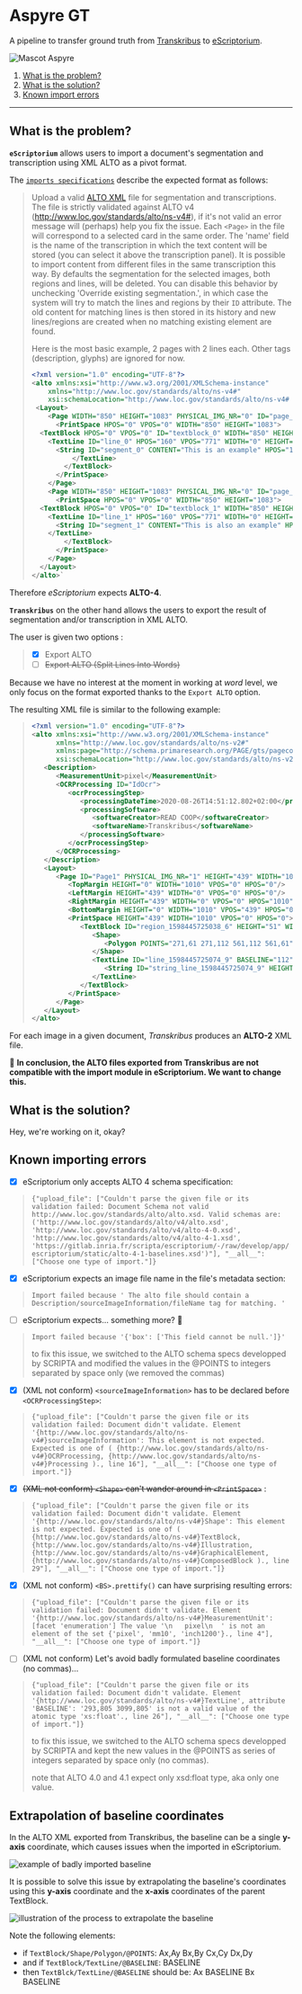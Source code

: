 # Aspyre GT

A pipeline to transfer ground truth from [Transkribus](https://transkribus.eu/Transkribus/) to [eScriptorium](https://escriptorium.fr/).

![Mascot Aspyre](static/image/aspyre_mini.png)

1. [What is the problem?](https://gitlab.inria.fr/dh-projects/aspyre-gt/-/tree/master#what-is-the-problem)
2. [What is the solution?](https://gitlab.inria.fr/dh-projects/aspyre-gt/-/tree/master#what-is-the-solution)
3. [Known import errors](https://gitlab.inria.fr/dh-projects/aspyre-gt/-/tree/master#known-import-errors)

---

## What is the problem?

**`eScriptorium`** allows users to import a document's segmentation and transcription using XML ALTO as a pivot format. 

The [`imports specifications`](https://gitlab.inria.fr/scripta/escriptorium/-/blob/master/app/apps/imports/README.md) describe the expected format as follows:

> Upload a valid [ALTO XML](https://en.wikipedia.org/wiki/ALTO_(XML)) file for segmentation and transcriptions.
The file is strictly validated against ALTO v4 (http://www.loc.gov/standards/alto/ns-v4#), if it's not valid an error message will (perhaps) help you fix the issue.
Each `<Page>` in the file will correspond to a selected card in the same order.
The 'name' field is the name of the transcription in which the text content will be stored (you can select it above the transcription panel). It is possible to import content from different files in the same transcription this way.
By defaults the segmentation for the selected images, both regions and lines, will be deleted. You can disable this behavior by unchecking 'Override existing segmentation.', in which case the system will try to match the lines and regions by their `ID` attribute. The old content for matching lines is then stored in its history and new lines/regions are created when no matching existing element are found.
> 
> Here is the most basic example, 2 pages with 2 lines each.
Other tags (description, glyphs) are ignored for now.
> ```xml
> <?xml version="1.0" encoding="UTF-8"?>
> <alto xmlns:xsi="http://www.w3.org/2001/XMLSchema-instance"
> 	  xmlns="http://www.loc.gov/standards/alto/ns-v4#"
> 	  xsi:schemaLocation="http://www.loc.gov/standards/alto/ns-v4# http://www.loc.gov/standards/alto/v4/alto-4-0.xsd">
>  <Layout>
>     <Page WIDTH="850" HEIGHT="1083" PHYSICAL_IMG_NR="0" ID="page_0">
>       <PrintSpace HPOS="0" VPOS="0" WIDTH="850" HEIGHT="1083">
> 	<TextBlock HPOS="0" VPOS="0" ID="textblock_0" WIDTH="850" HEIGHT="1083">
> 	  <TextLine ID="line_0" HPOS="160" VPOS="771" WIDTH="0" HEIGHT="28">
> 	    <String ID="segment_0" CONTENT="This is an example" HPOS="160" VPOS="771" WIDTH="0" HEIGHT="28" WC="0.9995"></String>
>           </TextLine>
>         </TextBlock>
>       </PrintSpace>
>     </Page>
>     <Page WIDTH="850" HEIGHT="1083" PHYSICAL_IMG_NR="0" ID="page_1">
>       <PrintSpace HPOS="0" VPOS="0" WIDTH="850" HEIGHT="1083">
> 	<TextBlock HPOS="0" VPOS="0" ID="textblock_1" WIDTH="850" HEIGHT="1083">
> 	  <TextLine ID="line_1" HPOS="160" VPOS="771" WIDTH="0" HEIGHT="28">
> 	    <String ID="segment_1" CONTENT="This is also an example" HPOS="160" VPOS="771" WIDTH="0" HEIGHT="28" WC="0.9995"></String>
> 	  </TextLine>
>         </TextBlock>
>       </PrintSpace>
>     </Page>
>   </Layout>
> </alto>`
> ```

Therefore *eScriptorium* expects **ALTO-4**.

**`Transkribus`** on the other hand allows the users to export the result of segmentation and/or transcription in XML ALTO.

The user is given two options : 
> - [x] Export ALTO
> - [ ] ~~Export ALTO (Split Lines Into Words)~~

Because we have no interest at the moment in working at *word* level, we only focus on the format exported thanks to the `Export ALTO` option. 

The resulting XML file is similar to the following example: 

> ``` xml
> <?xml version="1.0" encoding="UTF-8"?>
> <alto xmlns:xsi="http://www.w3.org/2001/XMLSchema-instance"
>       xmlns="http://www.loc.gov/standards/alto/ns-v2#"
>       xmlns:page="http://schema.primaresearch.org/PAGE/gts/pagecontent/2013-07-15"
>       xsi:schemaLocation="http://www.loc.gov/standards/alto/ns-v2# http://www.loc.gov/standards/alto/alto.xsd">
>    <Description>
>       <MeasurementUnit>pixel</MeasurementUnit>
>       <OCRProcessing ID="IdOcr">
>          <ocrProcessingStep>
>             <processingDateTime>2020-08-26T14:51:12.802+02:00</processingDateTime>
>             <processingSoftware>
>                <softwareCreator>READ COOP</softwareCreator>
>                <softwareName>Transkribus</softwareName>
>             </processingSoftware>
>          </ocrProcessingStep>
>       </OCRProcessing>
>    </Description>
>    <Layout>
>       <Page ID="Page1" PHYSICAL_IMG_NR="1" HEIGHT="439" WIDTH="1010">
>          <TopMargin HEIGHT="0" WIDTH="1010" VPOS="0" HPOS="0"/>
>          <LeftMargin HEIGHT="439" WIDTH="0" VPOS="0" HPOS="0"/>
>          <RightMargin HEIGHT="439" WIDTH="0" VPOS="0" HPOS="1010"/>
>          <BottomMargin HEIGHT="0" WIDTH="1010" VPOS="439" HPOS="0"/>
>          <PrintSpace HEIGHT="439" WIDTH="1010" VPOS="0" HPOS="0">
>             <TextBlock ID="region_1598445725038_6" HEIGHT="51" WIDTH="290" VPOS="61" HPOS="271">
>                <Shape>
>                   <Polygon POINTS="271,61 271,112 561,112 561,61"/>
>                </Shape>
>                <TextLine ID="line_1598445725074_9" BASELINE="112" HEIGHT="51" WIDTH="290" VPOS="61" HPOS="271">
>                   <String ID="string_line_1598445725074_9" HEIGHT="51" WIDTH="290" VPOS="61" HPOS="271" CONTENT="What is Lorem Ipsum"/>
>                </TextLine>
>             </TextBlock>
>          </PrintSpace>
>       </Page>
>    </Layout>
> </alto>
> ```

For each image in a given document, *Transkribus* produces an **ALTO-2** XML file. 

😤 **In conclusion, the ALTO files exported from Transkribus are not compatible with the import module in eScriptorium. We want to change this.**


## What is the solution?

Hey, we're working on it, okay?


## Known importing errors

- [x] eScriptorium only accepts ALTO 4 schema specification: 
> `{"upload_file": ["Couldn't parse the given file or its validation failed: Document Schema not valid http://www.loc.gov/standards/alto/alto.xsd. Valid schemas are: ('http://www.loc.gov/standards/alto/v4/alto.xsd', 'http://www.loc.gov/standards/alto/v4/alto-4-0.xsd', 'http://www.loc.gov/standards/alto/v4/alto-4-1.xsd', 'https://gitlab.inria.fr/scripta/escriptorium/-/raw/develop/app/escriptorium/static/alto-4-1-baselines.xsd')"], "__all__": ["Choose one type of import."]}`
- [x] eScriptorium expects an image file name in the file's metadata section:
> `Import failed because ' The alto file should contain a Description/sourceImageInformation/fileName tag for matching. '`
- [ ] eScriptorium expects... something more? 🤷
> `Import failed because '{'box': ['This field cannot be null.']}'`
>> 
> to fix this issue, we switched to the ALTO schema specs developped by SCRIPTA and modified the values in the @POINTS to integers separated by space only (we removed the commas)
- [x] (XML not conform) `<sourceImageInformation>` has to be declared before `<OCRProcessingStep>`:
> `{"upload_file": ["Couldn't parse the given file or its validation failed: Document didn't validate. Element '{http://www.loc.gov/standards/alto/ns-v4#}sourceImageInformation': This element is not expected. Expected is one of ( {http://www.loc.gov/standards/alto/ns-v4#}OCRProcessing, {http://www.loc.gov/standards/alto/ns-v4#}Processing )., line 16"], "__all__": ["Choose one type of import."]}` 
- [x] ~~(XML not conform) `<Shape>` can't wander around in `<PrintSpace>`~~ :
> `{"upload_file": ["Couldn't parse the given file or its validation failed: Document didn't validate. Element '{http://www.loc.gov/standards/alto/ns-v4#}Shape': This element is not expected. Expected is one of ( {http://www.loc.gov/standards/alto/ns-v4#}TextBlock, {http://www.loc.gov/standards/alto/ns-v4#}Illustration, {http://www.loc.gov/standards/alto/ns-v4#}GraphicalElement, {http://www.loc.gov/standards/alto/ns-v4#}ComposedBlock )., line 29"], "__all__": ["Choose one type of import."]}`
- [x] (XML not conform) `<BS>.prettify()` can have surprising resulting errors:
> `{"upload_file": ["Couldn't parse the given file or its validation failed: Document didn't validate. Element '{http://www.loc.gov/standards/alto/ns-v4#}MeasurementUnit': [facet 'enumeration'] The value '\n   pixel\n  ' is not an element of the set {'pixel', 'mm10', 'inch1200'}., line 4"], "__all__": ["Choose one type of import."]}`
- [ ] (XML not conform) Let's avoid badly formulated baseline coordinates (no commas)...
> `{"upload_file": ["Couldn't parse the given file or its validation failed: Document didn't validate. Element '{http://www.loc.gov/standards/alto/ns-v4#}TextLine', attribute 'BASELINE': '293,805 3099,805' is not a valid value of the atomic type 'xs:float'., line 26"], "__all__": ["Choose one type of import."]}`
> 
> to fix this issue, we switched to the ALTO schema specs developped by SCRIPTA and kept the new values in the @POINTS as series of integers separated by space only (no commas).
>
> note that ALTO 4.0 and 4.1 expect only xsd:float type, aka only one value.

## Extrapolation of baseline coordinates
In the ALTO XML exported from Transkribus, the baseline can be a single **y-axis** coordinate, which causes issues when the imported in eScriptorium.

![example of badly imported baseline](static/image/bug_baseline_viewer.png)

It is possible to solve this issue by extrapolating the baseline's coordinates using this **y-axis** coordinate and the **x-axis** coordinates of the parent TextBlock.

![illustration of the process to extrapolate the baseline](static/image/bug_baseline_code.png)

Note the following elements:
- if `TextBlock/Shape/Polygon/@POINTS`: Ax,Ay Bx,By Cx,Cy Dx,Dy
- and if `TextBlock/TextLine/@BASELINE`: BASELINE
- then `TextBlck/TextLine/@BASELINE` should be: Ax BASELINE Bx BASELINE